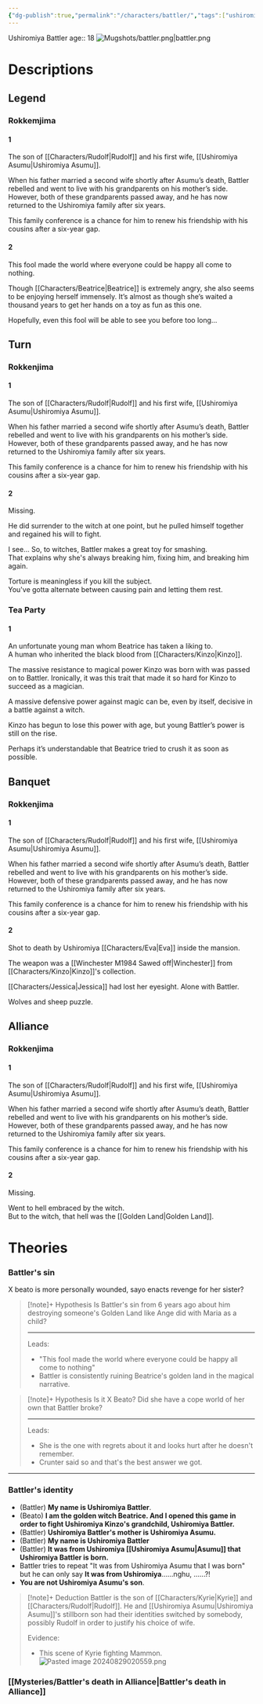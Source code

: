 ```yaml
---
{"dg-publish":true,"permalink":"/characters/battler/","tags":["ushiromiya","witch"]}
---
```


Ushiromiya Battler
age:: 18
![Mugshots/battler.png|battler.png](/img/user/Mugshots/battler.png)
# Descriptions

## Legend
### Rokkemjima
#### 1
The son of [[Characters/Rudolf\|Rudolf]] and his first wife, [[Ushiromiya Asumu\|Ushiromiya Asumu]].

When his father married a second wife shortly after Asumu’s death, Battler rebelled and went to live with his grandparents on his mother’s side. However, both of these grandparents passed away, and he has now returned to the Ushiromiya family after six years.

This family conference is a chance for him to renew his friendship with his cousins after a six-year gap.
#### 2
This fool made the world where everyone could be happy all come to nothing.

Though [[Characters/Beatrice\|Beatrice]] is extremely angry, she also seems to be enjoying herself immensely. It’s almost as though she’s waited a thousand years to get her hands on a toy as fun as this one.

Hopefully, even this fool will be able to see you before too long...
## Turn
### Rokkenjima
#### 1
The son of [[Characters/Rudolf\|Rudolf]] and his first wife, [[Ushiromiya Asumu\|Ushiromiya Asumu]].

When his father married a second wife shortly after Asumu’s death, Battler rebelled and went to live with his grandparents on his mother’s side. However, both of these grandparents passed away, and he has now returned to the Ushiromiya family after six years.

This family conference is a chance for him to renew his friendship with his cousins after a six-year gap.
#### 2
Missing.  

He did surrender to the witch at one point, but he pulled himself together and regained his will to fight.  

I see... So, to witches, Battler makes a great toy for smashing.  
That explains why she's always breaking him, fixing him, and breaking him again.  

Torture is meaningless if you kill the subject.  
You've gotta alternate between causing pain and letting them rest.
### Tea Party
#### 1
An unfortunate young man whom Beatrice has taken a liking to.  
A human who inherited the black blood from [[Characters/Kinzo\|Kinzo]].  

The massive resistance to magical power Kinzo was born with was passed on to Battler. Ironically, it was this trait that made it so hard for Kinzo to succeed as a magician.  

A massive defensive power against magic can be, even by itself, decisive in a battle against a witch.  

Kinzo has begun to lose this power with age, but young Battler’s power is still on the rise.  

Perhaps it’s understandable that Beatrice tried to crush it as soon as possible.
## Banquet
### Rokkenjima
#### 1
The son of [[Characters/Rudolf\|Rudolf]] and his first wife, [[Ushiromiya Asumu\|Ushiromiya Asumu]].

When his father married a second wife shortly after Asumu’s death, Battler rebelled and went to live with his grandparents on his mother’s side. However, both of these grandparents passed away, and he has now returned to the Ushiromiya family after six years.

This family conference is a chance for him to renew his friendship with his cousins after a six-year gap.
#### 2
Shot to death by Ushiromiya [[Characters/Eva\|Eva]] inside the mansion.  

The weapon was a [[Winchester M1984 Sawed off\|Winchester]] from [[Characters/Kinzo\|Kinzo]]'s collection.  

[[Characters/Jessica\|Jessica]] had lost her eyesight. Alone with Battler.  

Wolves and sheep puzzle.
## Alliance
### Rokkenjima
#### 1
The son of [[Characters/Rudolf\|Rudolf]] and his first wife, [[Ushiromiya Asumu\|Ushiromiya Asumu]].

When his father married a second wife shortly after Asumu’s death, Battler rebelled and went to live with his grandparents on his mother’s side. However, both of these grandparents passed away, and he has now returned to the Ushiromiya family after six years.

This family conference is a chance for him to renew his friendship with his cousins after a six-year gap.
#### 2
Missing.  

Went to hell embraced by the witch.  
But to the witch, that hell was the [[Golden Land\|Golden Land]].
# Theories



### Battler's sin
X beato is more personally wounded, sayo enacts revenge for her sister?

> [!note]+ Hypothesis
> Is Battler's sin from 6 years ago about him destroying someone's Golden Land like Ange did with Maria as a child?
> 
> 
> ---
> Leads:
> - "This fool made the world where everyone could be happy all come to nothing"
> - Battler is consistently ruining Beatrice's golden land in the magical narrative.

>[!note]+ Hypothesis
> Is it X Beato? Did she have a cope world of her own that Battler broke?
> 
> ---
> Leads:
> - She is the one with regrets about it and looks hurt after he doesn't remember.
> - Crunter said so and that's the best answer we got.

---

### Battler's identity
- (Battler) __My name is Ushiromiya Battler__.
- (Beato) __I am the golden witch Beatrice. And I opened this game in order to fight Ushiromiya Kinzo's grandchild, Ushiromiya Battler.__
- (Battler) __Ushiromiya Battler's mother is Ushiromiya Asumu.__
- (Battler) __My name is Ushiromiya Battler__
- (Battler) __It was from Ushiromiya [[Ushiromiya Asumu\|Asumu]] that Ushiromiya Battler is born.__
- Battler tries to repeat "It was from Ushiromiya Asumu that I was born" but he can only say __It was from Ushiromiya__......nghu, ......?!
- __You are not Ushiromiya Asumu's son__.

> [!note]+ Deduction
> Battler is the son of [[Characters/Kyrie\|Kyrie]] and [[Characters/Rudolf\|Rudolf]]. He and [[Ushiromiya Asumu\|Ushiromiya Asumu]]'s stillborn son had their identities switched by somebody, possibly Rudolf in order to justify his choice of wife.
>
> Evidence:
> - This scene of Kyrie fighting Mammon.
> ![Pasted image 20240829020559.png](/img/user/Attachments/Pasted%20image%2020240829020559.png)


### [[Mysteries/Battler's death in Alliance\|Battler's death in Alliance]]